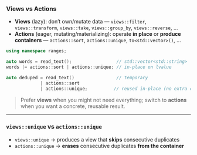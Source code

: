 ### Views vs Actions
- **Views** (lazy): don’t own/mutate data — `views::filter`, `views::transform`, `views::take`, `views::group_by`, `views::reverse`, ...
- **Actions** (eager, mutating/materializing): operate **in place** or **produce containers** — `actions::sort`, `actions::unique`, `to<std::vector>()`, ...

```cpp
using namespace ranges;

auto words = read_text();                 // std::vector<std::string>
words |= actions::sort | actions::unique; // in-place on lvalue

auto deduped = read_text()                // temporary
             | actions::sort
             | actions::unique;          // reused in-place (no extra copy)
```

> Prefer **views** when you might not need everything; switch to **actions** when you want a concrete, reusable result.

---

### `views::unique` vs `actions::unique`
- `views::unique` → produces a view that **skips** consecutive duplicates
- `actions::unique` → **erases** consecutive duplicates **from the container**

